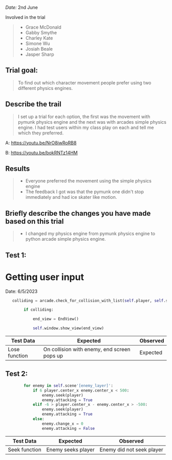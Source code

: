 _Date:_ 2nd June

Involved in the trial
>- Grace McDonald
>- Gabby Smythe
>- Charley Kate
>- Simone Wu
>- Josiah Beale
>- Jasper Sharp

## Trial goal:
> To find out which character movement people prefer using two different physics engines.
>

## Describe the trail
>I set up a trial for each option, the first was the movement with pymunk physics engine and the next was with arcades simple physics engine. I had test users within my class play on each and tell me which they preferred.


A:
https://youtu.be/NrO8iwRoRB8

B:
https://youtu.be/bokRNTz14HM


## Results
> - Everyone preferred the movement using the simple physics engine
> - The feedback I got was that the pymunk one didn't stop immediately and had ice skater like motion.
>
## Briefly describe the changes you have made based on this trial
> - I changed my physics engine from pymunk physics engine to python arcade simple physics engine.

## Test 1:
# Getting user input

Date: 6/5/2023

```python
   colliding = arcade.check_for_collision_with_list(self.player, self.scene['enemies'])

        if colliding:

            end_view = EndView()

            self.window.show_view(end_view)
```

| Test Data                    | Expected                        | Observed                       |
| ---------------------------- | ------------------------------- | ------------------------------ |
| Lose function    | On collision with enemy, end screen pops up                        | Expected                     |

## Test 2:


```python
        for enemy in self.scene'[enemy_layer]':
	        if 6 player.center_x enemy.center_x < 500: 
		        enemy.seek(player) 
		        enemy.attacking = True 
		    elif -6 > player.center_x - enemy.center_x > -500: 
			    enemy.seek(player) 
			    enemy.attacking = True 
			else: 
				enemy.change_x = 0 
				enemy.attacking = False
```

| Test Data                    | Expected                        | Observed                       |
| ---------------------------- | ------------------------------- | ------------------------------ |
| Seek function  | Enemy seeks player     | Enemy did not seek player    |